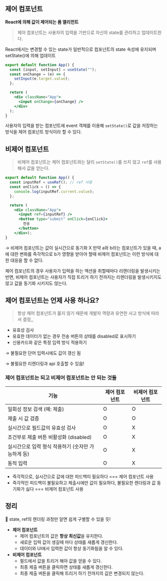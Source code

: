 ## 제어 컴포넌트

**React에 의해 값이 제어되는 폼 엘리먼트** 

> 제어 컴포넌트는 사용자의 입력을 기반으로 자신의 state를 관리하고 업데이트한다.
> 

 React에서는 변경할 수 있는 state가 일반적으로 컴포넌트의 state 속성에 유지되며 setState()에 의해 업데이트

```jsx
export default function App() {
  const [input, setInput] = useState(""); 
  const onChange = (e) => {
    setInput(e.target.value);
  };

  return (
    <div className="App">
      <input onChange={onChange} />
    </div>
  );
}
```

사용자의 입력을 받는 컴포넌트에 event 객체를 이용해 `setState()`로 값을 저장하는 방식을 제어 컴포넌트 방식이라 할 수 있다.

## 비제어 컴포넌트

> 비제어 컴포넌트는 제어 컴포넌트와는 달리 `setState()`를 쓰지 않고 `ref`를 사용해서 값을 얻는다.
> 

```jsx
export default function App() {
  const inputRef = useRef(); // ref 사용
  const onClick = () => {
    console.log(inputRef.current.value);
  };

  return (
    <div className="App">
      <input ref={inputRef} />
      <button type="submit" onClick={onClick}>
        전송
      </button>
    </div>);
}
```

→ 비제어 컴포넌트는 값이 실시간으로 동기화 X
만약 a와 b라는 컴포넌트가 있을 때, a에 대한 변화를 즉각적으로 b가 영향을 받아야 할때 비제어 컴포넌트는 이런 방식에 대한 대응을 할 수 없다.

제어 컴포넌트의 경우 사용자가 입력을 하는 액션을 취할때마다 리렌더링을 발생시키는 반면, 비제어 컴포넌트는 사용자가 직접 트리거 하기 전까지는 리렌더링을 발생시키지도 않고 값을 동기화 시키지도 않는다.

## 제어 컴포넌트는 언제 사용 하나요?

> 항상 제어 컴포넌트가 옳지 않기 때문에 개발자 역량과 유연한 사고 방식에 따라서 결정,,
> 
- 유효성 검사
- 유효한 데이터가 없는 경우 전송 버튼의 상태를 disabled로 표시하기
- 신용카드와 같은 특정 입력 방식 적용하기

→ 불필요한 단어 입력시에도 값이 갱신 됨

→ 불필요한 리렌더링과 api 호출할 수 있음!

### 제어 컴포넌트는 되고 비제어 컴포넌트는 안 되는 것들

| 기능 | 제어 컴포넌트 | 비제어 컴포넌트 |
| --- | --- | --- |
| 일회성 정보 검색 (예: 제출) | O | O |
| 제출 시 값 검증 | O | O |
| 실시간으로 필드값의 유효성 검사 | O | X |
| 조건부로 제출 버튼 비활성화 (disabled) | O | X |
| 실시간으로 입력 형식 적용하기 (숫자만 가능하게 등) | O | X |
| 동적 입력 | O | X |
- 즉각적으로, 실시간으로 값에 대한 피드백이 필요하다 === 제어 컴포넌트 사용
- 즉각적인 피드백이 불필요하고 제출시에만 값이 필요하다, 불필요한 렌더링과 값 동기화가 싫다 === 비제어 컴포넌트 사용

## 정리

<aside>
📎 state, ref의 렌더링 과정만 알면 쉽게 구별할 수 있을 듯!

</aside>

- **제어 컴포넌트**
    - 제어 컴포넌트의 값은 **항상 최신값**을 유지한다.
    - 새로운 입력 값이 생길때 마다 상태를 새롭게 갱신한다.
    - 데이터와 UI에서 입력한 값이 항상 동기화됨을 알 수 있다.
- **비제어 컴포넌트**
    - 필드에서 값을 트리거 해야 값을 얻을 수 있다.
    - 최종 제출 버튼을 클릭하면 상태를 새롭게 갱신한다.
    - 최종 제출 버튼을 클릭해 트리거 하기 전까지의 값은 변경되지 않는다.